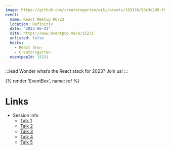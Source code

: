 ```yaml
---
image: https://github.com/creatorsgarten/wiki/assets/193136/98e3d2d6-f6eb-4a78-a89e-bd1298532bb3
event:
  name: React Meetup 06/23
  location: Refinitiv
  date: "2023-06-21"
  site: https://www.eventpop.me/e/15231
  unlisted: false
  hosts:
    - React ไปวันๆ
    - Creatorsgarten
  eventpopId: 15231
---
```


:::lead
Wonder what’s the React stack for 2023? Join us!
:::

{% render 'EventBox', name: ref %}

# Links

- Session info
  - [Talk 1](https://www.facebook.com/devMasterSomeday/posts/pfbid0nbFGoVdkoWeTtCf2TuqYRnHYUmcj2dZ4j3vzWYzk73yqACpPkw14fzu5qsG2VQptl)
  - [Talk 2](https://www.facebook.com/devMasterSomeday/posts/pfbid0349KcjYV7YYex5VsBNY8hbtcURYSRXmEvWsdMEqvfycTpD4yV6YC4rXKfWupsG1ALl)
  - [Talk 3](https://www.facebook.com/devMasterSomeday/posts/pfbid02Q8b4g5twcmdpd4cNkN1a4xYo9pgAVNxjgy28u4pcvKwEPeCUAaCB9sDyvAa18u2ol)
  - [Talk 4](https://www.facebook.com/devMasterSomeday/posts/pfbid0CiSxCXqYM77bwGMuyWuzYdJL19RSPhXETagjx47ZsqN3j4S1mBDW5xqZeKu1frMMl)
  - [Talk 5](https://www.facebook.com/devMasterSomeday/posts/pfbid0QkjiR9yQW9egqmV72GtppkVj86kEjmB6DQpnkfcGjBBKuUAH3Qw9Sd2pfzotGbR5l)